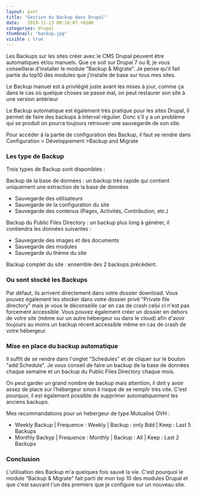 ```yaml
---
layout: post
title: "Gestion du Backup dans Drupal"
date:   2019-11-13 00:16:07 +0100
categories: drupal
thumbnail: "backup.jpg"
visible : true
---
```

Les Backups sur les sites créer avec le CMS Drupal peuvent être automatiques et/ou manuels. Que ce soit sur Drupal 7 ou 8, je vous conseillerai d'installer le module "Backup & Migrate". Je pense qu'il fait partie du top10 des modules que j'installe de base sur tous mes sites.

Le Backup manuel est à privilégié juste avant les mises à jour, comme ça dans le cas où quelque choses se passe mal, on peut restaurer son site à une version antérieur

Le Backup automatique est également très pratique pour les sites Drupal, il permet de faire des backups à interval régulier. Donc s'il y a un problème qui se produit on pourra toujours retrouver une sauvegarde de son site.

Pour accéder à la partie de configuration des Backup, il faut se rendre dans Configuration > Développement >Backup and Migrate

### Les type de Backup

Trois types de Backup sont disponibles :

Backup de la base de données : un backup très rapide qui contient uniquement une extraction de la base de données
- Sauvegarde des utilisateurs
- Sauvegarde de la configuration du site
- Sauvegarde des contenus (Pages, Activités, Contribution, etc.)

Backup du Public Files Directory : un backup plus long à générer, il contiendra les données suivantes :
- Sauvegarde des images et des documents
- Sauvegarde des modules
- Sauvegarde du thème du site

Backup complet du site : ensemble des 2 backups précèdent.

### Ou sont stocké les Backups

Par défaut, ils arrivent directement dans votre dossier download. Vous pouvez également les stocker dans votre dossier privé "Private file directory" mais je vous le déconseille car en cas de crash celui ci n'est pas forcement accessible.
Vous pouvez également créer un dossier en dehors de votre site (même sur un autre hébergeur ou dans le cloud) afin d'avoir toujours au moins un backup récent accessible même en cas de crash de votre hébergeur.

### Mise en place du backup automatique

Il suffit de se rendre dans l'onglet "Schedules" et de cliquer sur le bouton "add Schedule".
Je vous conseil de faire un backup de la base de données chaque semaine et un backup du Public Files Directory chaque mois.

On peut garder un grand nombre de backup mais attention, il doit y avoir assez de place sur l’hébergeur sinon il risque de se remplir très vite. C'est pourquoi, il est également possible de supprimer automatiquement les anciens backups.

Mes recommandations pour un hebergeur de type Mutualisé OVH :
- Weekly Backup | Frequence : Weekly | Backup : only Bdd | Keep : Last 5 Backups
- Monthly Backyp | Frequence : Monthly | Backup : All | Keep : Last 2 Backups

### Conclusion

L'utilisation des Backup m'a quelques fois sauvé la vie. C'est pourquoi le module "Backup & Migrate" fait parti de mon top 10 des modules Drupal et que c'est sauvant l'un des premiers que je configure sur un nouveau site.
